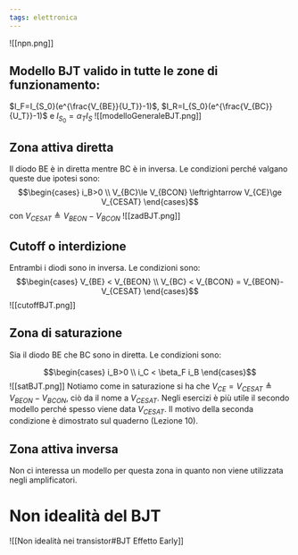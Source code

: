 ```yaml
---
tags: elettronica
---
```

![[npn.png]]
## Modello BJT valido in tutte le zone di funzionamento:
$I_F=I_{S_0}(e^{\frac{V_{BE}}{U_T}}-1)$, $I_R=I_{S_0}(e^{\frac{V_{BC}}{U_T}}-1)$ e $I_{S_0}=\alpha_T I_S$
![[modelloGeneraleBJT.png]]
## Zona attiva diretta
Il diodo BE è in diretta mentre BC è in inversa.
Le condizioni perché valgano queste due ipotesi sono:
$$\begin{cases} i_B>0 \\
V_{BC}\le V_{BCON} \leftrightarrow V_{CE}\ge V_{CESAT}
\end{cases}$$
con $V_{CESAT}\triangleq V_{BEON}-V_{BCON}$
![[zadBJT.png]]
## Cutoff o interdizione
Entrambi i diodi sono in inversa.
Le condizioni sono:
$$\begin{cases} V_{BE} < V_{BEON} \\
V_{BC} < V_{BCON} = V_{BEON}-V_{CESAT}
\end{cases}$$
![[cutoffBJT.png]]
## Zona di saturazione 
Sia il diodo BE che BC sono in diretta.
Le condizioni sono:

$$\begin{cases} i_B>0 \\
i_C < \beta_F i_B 
\end{cases}$$
![[satBJT.png]]
Notiamo come in saturazione si ha che $V_{CE}=V_{CESAT}\triangleq V_{BEON}-V_{BCON}$, ciò da il nome a $V_{CESAT}$.
Negli esercizi è più utile il secondo modello perché spesso viene data $V_{CESAT}$.
Il motivo della seconda condizione è dimostrato sul quaderno (Lezione 10).
## Zona attiva inversa 
Non ci interessa un modello per questa zona in quanto non viene utilizzata negli amplificatori.

# Non idealità del BJT 
![[Non idealità nei transistor#BJT Effetto Early]]